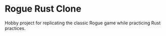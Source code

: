 # Rogue Rust Clone

Hobby project for replicating the classic Rogue game while practicing Rust practices.